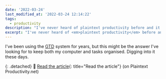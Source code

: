 ```yaml
---
date: '2022-03-24'
last_modified_at: '2022-03-24 12:14:22'
tags:
  - productivity
description: "I've never heard of plaintext productivity before and it seems like I missed on something crucial."
excerpt: "I've never heard of <em>plaintext productivity</em> before and it seems like I missed on something crucial."
---
```

I've been using the <a href="https://en.wikipedia.org/wiki/Getting_Things_Done" title="Visit the Getting Things Done page on Wikipedia">GTD</a> system for years, but this might be the answer I've looking for to keep both my computer and tasks organised. Digging into it these days. 

{: .detached}
🔗 [Read the article](https://plaintext-productivity.net/1-03-how-i-organize-my-todo-txt-file.html){: title="Read the article"} (on Plaintext Productivity.net)